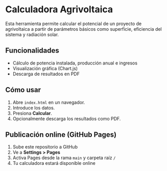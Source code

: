 # Calculadora Agrivoltaica

Esta herramienta permite calcular el potencial de un proyecto de agrivoltaica a partir de parámetros básicos como superficie, eficiencia del sistema y radiación solar.

## Funcionalidades

- Cálculo de potencia instalada, producción anual e ingresos
- Visualización gráfica (Chart.js)
- Descarga de resultados en PDF

## Cómo usar

1. Abre `index.html` en un navegador.
2. Introduce los datos.
3. Presiona **Calcular**.
4. Opcionalmente descarga los resultados como PDF.

## Publicación online (GitHub Pages)

1. Sube este repositorio a GitHub
2. Ve a **Settings > Pages**
3. Activa Pages desde la rama `main` y carpeta raíz `/`
4. Tu calculadora estará disponible online